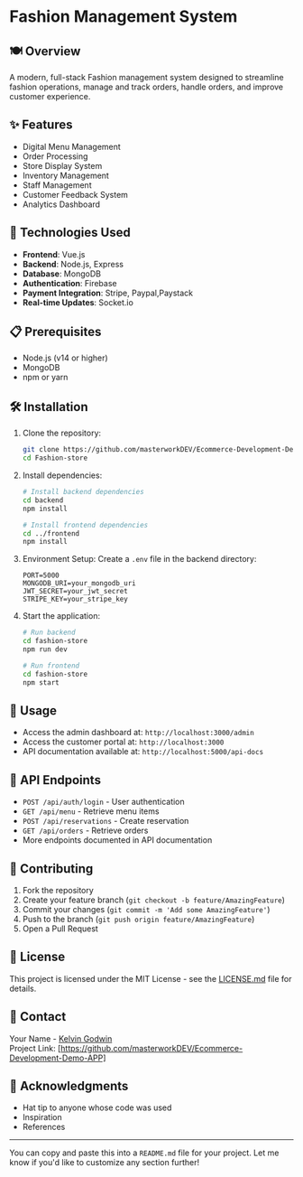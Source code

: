 # Fashion Management System

## 🍽️ Overview
A modern, full-stack Fashion management system designed to streamline fashion operations, manage and track orders, handle orders, and improve customer experience.

## ✨ Features
- Digital Menu Management
- Order Processing
- Store Display System
- Inventory Management
- Staff Management
- Customer Feedback System
- Analytics Dashboard

## 🚀 Technologies Used
- **Frontend**: Vue.js
- **Backend**: Node.js, Express
- **Database**: MongoDB
- **Authentication**: Firebase
- **Payment Integration**: Stripe, Paypal,Paystack
- **Real-time Updates**: Socket.io

## 📋 Prerequisites
- Node.js (v14 or higher)
- MongoDB
- npm or yarn

## 🛠️ Installation
1. Clone the repository:
   ```bash
   git clone https://github.com/masterworkDEV/Ecommerce-Development-Demo-APP
   cd Fashion-store
   ```

2. Install dependencies:
   ```bash
   # Install backend dependencies
   cd backend
   npm install

   # Install frontend dependencies
   cd ../frontend
   npm install
   ```

3. Environment Setup:
   Create a `.env` file in the backend directory:
   ```env
   PORT=5000
   MONGODB_URI=your_mongodb_uri
   JWT_SECRET=your_jwt_secret
   STRIPE_KEY=your_stripe_key
   ```

4. Start the application:
   ```bash
   # Run backend
   cd fashion-store
   npm run dev

   # Run frontend
   cd fashion-store
   npm start
   ```

## 📱 Usage
- Access the admin dashboard at: `http://localhost:3000/admin`
- Access the customer portal at: `http://localhost:3000`
- API documentation available at: `http://localhost:5000/api-docs`

## 🔑 API Endpoints
- `POST /api/auth/login` - User authentication
- `GET /api/menu` - Retrieve menu items
- `POST /api/reservations` - Create reservation
- `GET /api/orders` - Retrieve orders
- More endpoints documented in API documentation

## 🤝 Contributing
1. Fork the repository
2. Create your feature branch (`git checkout -b feature/AmazingFeature`)
3. Commit your changes (`git commit -m 'Add some AmazingFeature'`)
4. Push to the branch (`git push origin feature/AmazingFeature`)
5. Open a Pull Request

## 📝 License
This project is licensed under the MIT License - see the [LICENSE.md](LICENSE.md) file for details.

## 👥 Contact
Your Name - [Kelvin Godwin](https://twitter.com/masterworkDEV)  
Project Link: [https://github.com/masterworkDEV/Ecommerce-Development-Demo-APP]

## 🙏 Acknowledgments
- Hat tip to anyone whose code was used
- Inspiration
- References

---

You can copy and paste this into a `README.md` file for your project. Let me know if you'd like to customize any section further!
